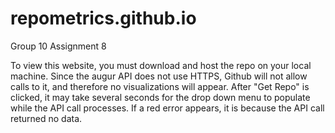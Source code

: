 # repometrics.github.io
Group 10 Assignment 8

To view this website, you must download and host the repo on your local machine.  Since the augur API does not use HTTPS, Github will not allow calls to it, and therefore no visualizations will appear.  After "Get Repo" is clicked, it may take several seconds for the drop down menu to populate while the API call processes.  If a red error appears, it is because the API call returned no data.
